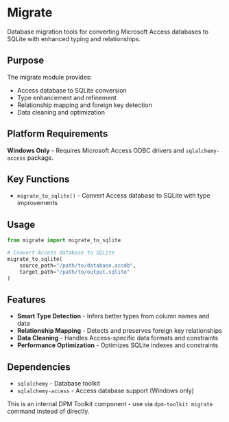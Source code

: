 # Migrate

Database migration tools for converting Microsoft Access databases to SQLite with enhanced typing and relationships.

## Purpose

The migrate module provides:
- Access database to SQLite conversion
- Type enhancement and refinement
- Relationship mapping and foreign key detection
- Data cleaning and optimization

## Platform Requirements

**Windows Only** - Requires Microsoft Access ODBC drivers and `sqlalchemy-access` package.

## Key Functions

- `migrate_to_sqlite()` - Convert Access database to SQLite with type improvements

## Usage

```python
from migrate import migrate_to_sqlite

# Convert Access database to SQLite
migrate_to_sqlite(
    source_path="/path/to/database.accdb",
    target_path="/path/to/output.sqlite"
)
```

## Features

- **Smart Type Detection** - Infers better types from column names and data
- **Relationship Mapping** - Detects and preserves foreign key relationships  
- **Data Cleaning** - Handles Access-specific data formats and constraints
- **Performance Optimization** - Optimizes SQLite indexes and constraints

## Dependencies

- `sqlalchemy` - Database toolkit
- `sqlalchemy-access` - Access database support (Windows only)

This is an internal DPM Toolkit component - use via `dpm-toolkit migrate` command instead of directly.